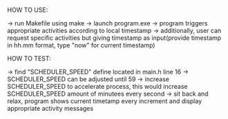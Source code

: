 HOW TO USE:

-> run Makefile using make
-> launch program.exe
-> program triggers appropriate activities according to local timestamp
-> additionally, user can request specific activities but giving timestamp as input(provide timestamp in hh.mm format, type "now" for current timestamp)

HOW TO TEST:

-> find "SCHEDULER_SPEED" define located in main.h line 16
-> SCHEDULER_SPEED can be adjusted until 59
-> increase SCHEDULER_SPEED to accelerate process, this would increase SCHEDULER_SPEED amount of minutees every second
-> sit back and relax, program shows current timetamp every increment and display appropriate activity messages

